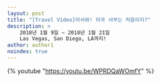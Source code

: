 ```yaml
---
layout: post
title: "[Travel Video]어서와! 미국 서부는 처음이지?"
description: >
    2018년 1월 9일 ~ 2018년 1월 21일
    Las Vegas, San Diego, LA까지!
author: author1
noindex: true
---
```


{% youtube "https://youtu.be/WPRDQaWOmfY" %}